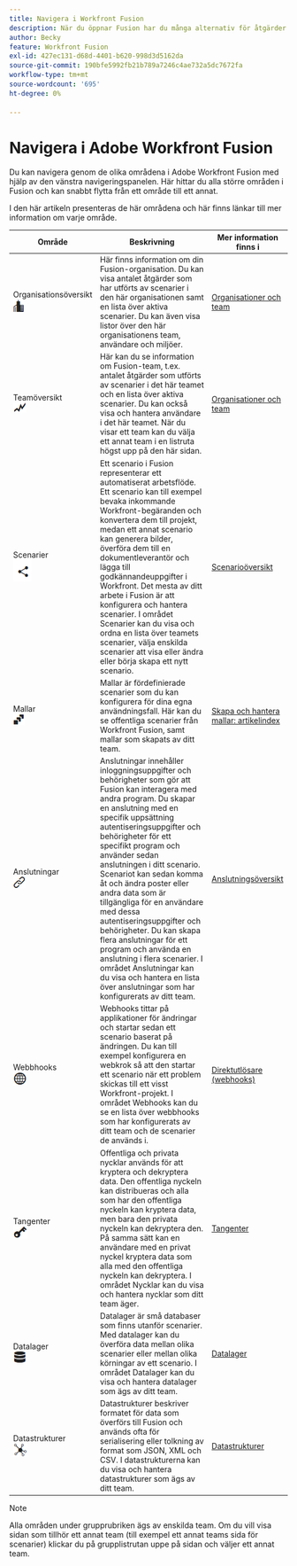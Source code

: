 ```yaml
---
title: Navigera i Workfront Fusion
description: När du öppnar Fusion har du många alternativ för åtgärder. Den här artikeln hjälper dig att förstå hur du ska gå vidare här.
author: Becky
feature: Workfront Fusion
exl-id: 427ec131-d68d-4401-b620-998d3d5162da
source-git-commit: 190bfe5992fb21b789a7246c4ae732a5dc7672fa
workflow-type: tm+mt
source-wordcount: '695'
ht-degree: 0%

---
```


# Navigera i Adobe Workfront Fusion

Du kan navigera genom de olika områdena i Adobe Workfront Fusion med hjälp av den vänstra navigeringspanelen. Här hittar du alla större områden i Fusion och kan snabbt flytta från ett område till ett annat.

I den här artikeln presenteras de här områdena och här finns länkar till mer information om varje område.

| Område | Beskrivning | Mer information finns i |
|---|---|---|
| Organisationsöversikt <br> ![Organisationsikon](assets/org-icon.png) | Här finns information om din Fusion-organisation. Du kan visa antalet åtgärder som har utförts av scenarier i den här organisationen samt en lista över aktiva scenarier. Du kan även visa listor över den här organisationens team, användare och miljöer. | [Organisationer och team](/help/workfront-fusion/set-up-and-manage-workfront-fusion/set-up-and-manage-orgs-and-teams/set-up-orgs-teams-and-users/org-and-team-overview.md) |
| Teamöversikt <br> ![Teamikon](assets/team-icon.png) | Här kan du se information om Fusion-team, t.ex. antalet åtgärder som utförts av scenarier i det här teamet och en lista över aktiva scenarier. Du kan också visa och hantera användare i det här teamet. När du visar ett team kan du välja ett annat team i en listruta högst upp på den här sidan. | [Organisationer och team](/help/workfront-fusion/set-up-and-manage-workfront-fusion/set-up-and-manage-orgs-and-teams/set-up-orgs-teams-and-users/org-and-team-overview.md) |
| Scenarier <br> ![Scenarioikon](assets/scenarios-icon.png) | Ett scenario i Fusion representerar ett automatiserat arbetsflöde. Ett scenario kan till exempel bevaka inkommande Workfront-begäranden och konvertera dem till projekt, medan ett annat scenario kan generera bilder, överföra dem till en dokumentleverantör och lägga till godkännandeuppgifter i Workfront. Det mesta av ditt arbete i Fusion är att konfigurera och hantera scenarier. I området Scenarier kan du visa och ordna en lista över teamets scenarier, välja enskilda scenarier att visa eller ändra eller börja skapa ett nytt scenario. | [Scenarioöversikt](/help/workfront-fusion/get-started-with-fusion/understand-fusion/scenario-overview.md) |
| Mallar <br> ![Mallikon](assets/templates-icon.png) | Mallar är fördefinierade scenarier som du kan konfigurera för dina egna användningsfall. Här kan du se offentliga scenarier från Workfront Fusion, samt mallar som skapats av ditt team. | [Skapa och hantera mallar: artikelindex](/help/workfront-fusion/create-and-manage-templates/create-manage-templates-toc.md) |
| Anslutningar <br> ![Anslutningsikon](assets/connections-icon.png) | Anslutningar innehåller inloggningsuppgifter och behörigheter som gör att Fusion kan interagera med andra program. Du skapar en anslutning med en specifik uppsättning autentiseringsuppgifter och behörigheter för ett specifikt program och använder sedan anslutningen i ditt scenario. Scenariot kan sedan komma åt och ändra poster eller andra data som är tillgängliga för en användare med dessa autentiseringsuppgifter och behörigheter. Du kan skapa flera anslutningar för ett program och använda en anslutning i flera scenarier. I området Anslutningar kan du visa och hantera en lista över anslutningar som har konfigurerats av ditt team. | [Anslutningsöversikt](/help/workfront-fusion/get-started-with-fusion/understand-fusion/connection-overview.md) |
| Webbhooks <br> ![Webhooks-ikon](assets/webhooks-icon.png) | Webhooks tittar på applikationer för ändringar och startar sedan ett scenario baserat på ändringen. Du kan till exempel konfigurera en webkrok så att den startar ett scenario när ett problem skickas till ett visst Workfront-projekt. I området Webhooks kan du se en lista över webbhooks som har konfigurerats av ditt team och de scenarier de används i. | [Direktutlösare (webhooks)](/help/workfront-fusion/references/modules/webhooks-reference.md) |
| Tangenter <br> ![Tangentikon](assets/keys-icon.png) | Offentliga och privata nycklar används för att kryptera och dekryptera data. Den offentliga nyckeln kan distribueras och alla som har den offentliga nyckeln kan kryptera data, men bara den privata nyckeln kan dekryptera den. På samma sätt kan en användare med en privat nyckel kryptera data som alla med den offentliga nyckeln kan dekryptera. I området Nycklar kan du visa och hantera nycklar som ditt team äger. | [Tangenter](/help/workfront-fusion/references/modules/keys.md) |
| Datalager <br> ![Ikon för datalager](assets/data-store-icon.png) | Datalager är små databaser som finns utanför scenarier. Med datalager kan du överföra data mellan olika scenarier eller mellan olika körningar av ett scenario. I området Datalager kan du visa och hantera datalager som ägs av ditt team. | [Datalager](/help/workfront-fusion/create-scenarios/map-data/data-stores.md) |
| Datastrukturer <br> ![Ikon för datastrukturer](assets/data-structure-icon.png) | Datastrukturer beskriver formatet för data som överförs till Fusion och används ofta för serialisering eller tolkning av format som JSON, XML och CSV. I datastrukturerna kan du visa och hantera datastrukturer som ägs av ditt team. | [Datastrukturer](/help/workfront-fusion/references/mapping-panel/data-types/data-structures.md) |

>[!NOTE]
>
>Alla områden under grupprubriken ägs av enskilda team. Om du vill visa sidan som tillhör ett annat team (till exempel ett annat teams sida för scenarier) klickar du på grupplistrutan uppe på sidan och väljer ett annat team.
